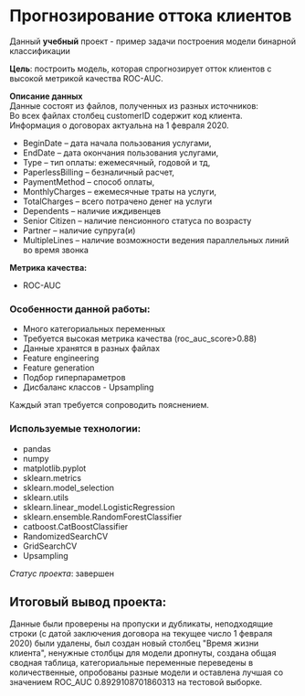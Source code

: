 # Прогнозирование оттока клиентов

Данный **учебный** проект - пример задачи построения модели бинарной классификации

**Цель**: построить модель, которая спрогнозирует отток клиентов с высокой метрикой качества ROC-AUC.

**Описание данных**    
Данные состоят из файлов, полученных из разных источников:  
Во всех файлах столбец customerID содержит код клиента.  
Информация о договорах актуальна на 1 февраля 2020.


- BeginDate – дата начала пользования услугами,  
- EndDate – дата окончания пользования услугами,  
- Type – тип оплаты: ежемесячный, годовой и тд,  
- PaperlessBilling – безналичный расчет,  
- PaymentMethod – способ оплаты,  
- MonthlyCharges – ежемесячные траты на услуги,  
- TotalCharges – всего потрачено денег на услуги  
- Dependents – наличие иждивенцев  
- Senior Citizen – наличие пенсионного статуса по возрасту  
- Partner – наличие супруга(и)  
- MultipleLines – наличие возможности ведения параллельных линий во время звонка  

**Метрика качества:**
- ROC-AUC


### Особенности данной работы:

- Много категориальных переменных
- Требуется высокая метрика качества (roc_auc_score>0.88)
- Данные хранятся в разных файлах 
- Feature engineering
- Feature generation
- Подбор гиперпараметров
- Дисбаланс классов - Upsampling
  
Каждый этап требуется сопроводить пояснением.  

### Используемые технологии:

* pandas
* numpy
* matplotlib.pyplot
* sklearn.metrics
* sklearn.model_selection
* sklearn.utils
* sklearn.linear_model.LogisticRegression
* sklearn.ensemble.RandomForestClassifier
* catboost.CatBoostClassifier
* RandomizedSearchCV
* GridSearchCV
* Upsampling

*Статус проекта*: завершен

## Итоговый вывод проекта: 

Данные были проверены на пропуски и дубликаты, неподходящие строки (с датой заключения договора на текущее число 1 февраля 2020) были удалены, был создан новый столбец "Время жизни клиента", ненужные столбцы для модели дропнуты, создана общая сводная таблица, категориальные переменные переведены в количественные, опробованы разные модели и оставлена лучшая со значением ROC_AUC 0.8929108701860313 на тестовой выборке. 
